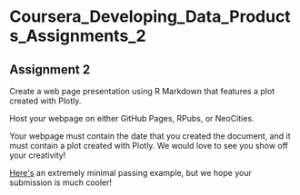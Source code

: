 # Coursera_Developing_Data_Products_Assignments_2
## Assignment 2

Create a web page presentation using R Markdown that features a plot created with Plotly. 

Host your webpage on either GitHub Pages, RPubs, or NeoCities. 

Your webpage must contain the date that you created the document, and it must contain a plot created with Plotly. We would 
love to see you show off your creativity!

[Here's](https://seankross.neocities.org/week3.html) an extremely minimal passing example, but we hope your submission is much cooler!
